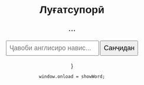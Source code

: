 <!DOCTYPE html>
<html lang="en">
<head>
  <meta charset="UTF-8">
  <title>Луғатсупорӣ бо Фармон</title>
  <style>
    body {
      font-family: sans-serif;
      text-align: center;
      margin: 50px;
    }
    #word-box {
      font-size: 24px;
      margin: 20px;
    }
    #result {
      margin-top: 20px;
      font-weight: bold;
    }
    input, button {
      font-size: 18px;
      padding: 8px;
    }
  </style>
</head>
<body>
  <h1>Луғатсупорӣ</h1>
  <div id="word-box">...</div>
  <input type="text" id="answer" placeholder="Ҷавоби англисиро навис...">
  <button onclick="checkAnswer()">Санҷидан</button>
  <div id="result"></div>

  <script>
    const words = [
      {tajik: "писандидан", english: "admired"},
      {tajik: "мутавозин", english: "balanced"},
      {tajik: "корҳои мактабӣ", english: "schoolwork"},
      {tajik: "фаъолиятҳои беруназсинфӣ", english: "extracurriculars"},
      {tajik: "ба назар мерасид", english: "seemed"},
      {tajik: "бе заҳмат", english: "effortless"},
      {tajik: "манзараҳо", english: "scenes"},
      {tajik: "роҳатӣ", english: "ease"},
      {tajik: "якҷо анҷом додан", english: "juggled"},
      {tajik: "вазн", english: "weight"},
    ];

    let current = 0;

    function showWord() {
      document.getElementById("word-box").textContent = "Тарҷума: " + words[current].tajik;
      document.getElementById("answer").value = "";
      document.getElementById("result").textContent = "";
    }

    function checkAnswer() {
      const input = document.getElementById("answer").value.trim().toLowerCase();
      const correct = words[current].english.toLowerCase();
      const result = document.getElementById("result");

      if (input === correct) {
        result.textContent = "✅ Дуруст!";
        current++;
        if (current < words.length) {
          setTimeout(showWord, 1000);
        } else {
          result.textContent = "🎉 Тамом шуд! Офарин!";
          document.getElementById("word-box").textContent = "";
        }
      } else {
        result.textContent = "❌ Нодуруст. Аз нав кӯшиш кун!";
      }
<!DOCTYPE html>
<html lang="tg">
<head>
  <meta charset="UTF-8">
  <meta name="viewport" content="width=device-width, initial-scale=1.0">
  <title>Луғатнома</title>
  <link rel="stylesheet" href="style.css">
</head>
<body>
  <div class="container">
    <h1>Луғат аз тоҷикӣ ба англисӣ</h1>
    <div id="timer">09:00</div>
    <div id="word-counter">1 / 50</div>
    <div id="question">Калимаи №1: "об"</div>
    <input type="text" id="answer" placeholder="Ҷавоби англисӣ">
    <button onclick="checkAnswer()">Санҷиш</button>

    <div id="result-container" style="display: none;">
      <h2>Натиҷаҳо:</h2>
      <ul id="result-list"></ul>
    </div>

    <div id="end-buttons" style="display: none;">
      <button onclick="restart()">Аз нав супоридан</button>
      <button onclick="showResults()">Натиҷаҳо</button>
    </div>
  </div>

  <script src="script.js"></script>
</body>
</html>
    }

    window.onload = showWord;
  </script>
</body>
</html>
